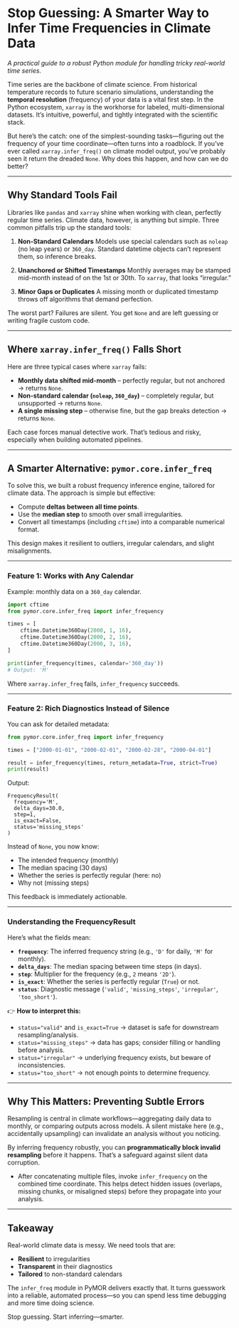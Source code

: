 # Stop Guessing: A Smarter Way to Infer Time Frequencies in Climate Data

*A practical guide to a robust Python module for handling tricky real-world time series.*

Time series are the backbone of climate science. From historical temperature records to future scenario simulations, understanding the **temporal resolution** (frequency) of your data is a vital first step. In the Python ecosystem, `xarray` is the workhorse for labeled, multi-dimensional datasets. It’s intuitive, powerful, and tightly integrated with the scientific stack.

But here’s the catch: one of the simplest-sounding tasks—figuring out the frequency of your time coordinate—often turns into a roadblock. If you’ve ever called `xarray.infer_freq()` on climate model output, you’ve probably seen it return the dreaded `None`. Why does this happen, and how can we do better?

---

## Why Standard Tools Fail

Libraries like `pandas` and `xarray` shine when working with clean, perfectly regular time series. Climate data, however, is anything but simple. Three common pitfalls trip up the standard tools:

1. **Non-Standard Calendars**
   Models use special calendars such as `noleap` (no leap years) or `360_day`. Standard datetime objects can’t represent them, so inference breaks.

2. **Unanchored or Shifted Timestamps**
   Monthly averages may be stamped mid-month instead of on the 1st or 30th. To `xarray`, that looks “irregular.”

3. **Minor Gaps or Duplicates**
   A missing month or duplicated timestamp throws off algorithms that demand perfection.

The worst part? Failures are silent. You get `None` and are left guessing or writing fragile custom code.

---

## Where `xarray.infer_freq()` Falls Short

Here are three typical cases where `xarray` fails:

- **Monthly data shifted mid-month** – perfectly regular, but not anchored → returns `None`.
- **Non-standard calendar (`noleap`, `360_day`)** – completely regular, but unsupported → returns `None`.
- **A single missing step** – otherwise fine, but the gap breaks detection → returns `None`.

Each case forces manual detective work. That’s tedious and risky, especially when building automated pipelines.

---

## A Smarter Alternative: `pymor.core.infer_freq`

To solve this, we built a robust frequency inference engine, tailored for climate data. The approach is simple but effective:

- Compute **deltas between all time points**.
- Use the **median step** to smooth over small irregularities.
- Convert all timestamps (including `cftime`) into a comparable numerical format.

This design makes it resilient to outliers, irregular calendars, and slight misalignments.

---

### Feature 1: Works with Any Calendar

Example: monthly data on a `360_day` calendar.

```python
import cftime
from pymor.core.infer_freq import infer_frequency

times = [
    cftime.Datetime360Day(2000, 1, 16),
    cftime.Datetime360Day(2000, 2, 16),
    cftime.Datetime360Day(2000, 3, 16),
]

print(infer_frequency(times, calendar='360_day'))
# Output: 'M'
```

Where `xarray.infer_freq` fails, `infer_frequency` succeeds.

---

### Feature 2: Rich Diagnostics Instead of Silence

You can ask for detailed metadata:

```python
from pymor.core.infer_freq import infer_frequency

times = ["2000-01-01", "2000-02-01", "2000-02-28", "2000-04-01"]

result = infer_frequency(times, return_metadata=True, strict=True)
print(result)
```

Output:

```
FrequencyResult(
  frequency='M',
  delta_days=30.0,
  step=1,
  is_exact=False,
  status='missing_steps'
)
```

Instead of `None`, you now know:
- The intended frequency (monthly)
- The median spacing (30 days)
- Whether the series is perfectly regular (here: no)
- Why not (missing steps)

This feedback is immediately actionable.

---

### Understanding the FrequencyResult

Here’s what the fields mean:

- **`frequency`**: The inferred frequency string (e.g., `'D'` for daily, `'M'` for monthly).
- **`delta_days`**: The median spacing between time steps (in days).
- **`step`**: Multiplier for the frequency (e.g., `2` means `'2D'`).
- **`is_exact`**: Whether the series is perfectly regular (`True`) or not.
- **`status`**: Diagnostic message (`'valid'`, `'missing_steps'`, `'irregular'`, `'too_short'`).

👉 **How to interpret this:**
- `status="valid"` and `is_exact=True` → dataset is safe for downstream resampling/analysis.
- `status="missing_steps"` → data has gaps; consider filling or handling before analysis.
- `status="irregular"` → underlying frequency exists, but beware of inconsistencies.
- `status="too_short"` → not enough points to determine frequency.

---

## Why This Matters: Preventing Subtle Errors

Resampling is central in climate workflows—aggregating daily data to monthly, or comparing outputs across models. A silent mistake here (e.g., accidentally upsampling) can invalidate an analysis without you noticing.

By inferring frequency robustly, you can **programmatically block invalid resampling** before it happens. That’s a safeguard against silent data corruption.

- After concatenating multiple files, invoke `infer_frequency` on the combined time coordinate. This helps detect hidden issues (overlaps, missing chunks, or misaligned steps) before they propagate into your analysis.

---

## Takeaway

Real-world climate data is messy. We need tools that are:
- **Resilient** to irregularities
- **Transparent** in their diagnostics
- **Tailored** to non-standard calendars

The `infer_freq` module in PyMOR delivers exactly that. It turns guesswork into a reliable, automated process—so you can spend less time debugging and more time doing science.

Stop guessing. Start inferring—smarter.
